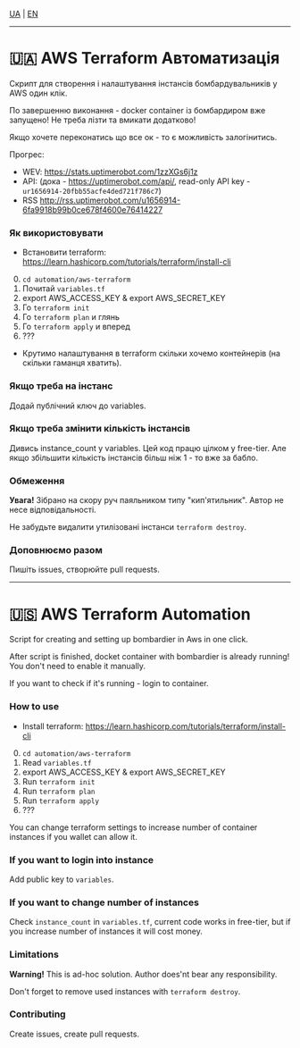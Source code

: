 [UA](#-aws-terraform-автоматизація) | [EN](#-aws-terraform-automation)

---

# 🇺🇦 AWS Terraform Автоматизація

Скрипт для створення і налаштування інстансів бомбардувальників у AWS один клік.

По завершенню виконання - docker container із бомбардиром вже запущено! Не треба лізти та вмикати додатково!

Якщо хочете переконатись що все ок - то є можливість залогінитись.

Прогрес:

- WEV: https://stats.uptimerobot.com/1zzXGs6j1z
- API: (дока - https://uptimerobot.com/api/, read-only API key - `ur1656914-20fbb55acfe4ded721f786c7`)
- RSS http://rss.uptimerobot.com/u1656914-6fa9918b99b0ce678f4600e76414227

### Як використовувати

- Встановити terraform: https://learn.hashicorp.com/tutorials/terraform/install-cli

0. `cd automation/aws-terraform`
1. Почитай `variables.tf`
2. export AWS_ACCESS_KEY & export AWS_SECRET_KEY
3. Го `terraform init`
4. Го `terraform plan` и глянь
5. Го `terraform apply` и вперед
6. ???

- Крутимо налаштування в terraform скільки хочемо контейнерів (на скільки гаманця хватить).

### Якщо треба на інстанс

Додай публічний ключ до variables.

### Якщо треба змінити кількість інстансів

Дивись instance_count у variables. Цей код працю цілком у free-tier. Але якщо збільшити кількість інстансів більш ніж 1 - то вже за бабло.

### Обмеження

**Увага!** Зібрано на скору руч паяльником типу "кип'ятильник". Автор не несе відповідальності.

Не забудьте видалити утилізовані інстанси `terraform destroy`.

### Доповнюємо разом

Пишіть issues, створюйте pull requests.

---

# 🇺🇸 AWS Terraform Automation

Script for creating and setting up bombardier in Aws in one click.

After script is finished, docket container with bombardier is already running! You don't need to enable it manually.

If you want to check if it's running - login to container.

### How to use

- Install terraform: https://learn.hashicorp.com/tutorials/terraform/install-cli

0. `cd automation/aws-terraform`
1. Read `variables.tf`
2. export AWS_ACCESS_KEY & export AWS_SECRET_KEY
3. Run `terraform init`
4. Run `terraform plan`
5. Run `terraform apply`
6. ???

You can change terraform settings to increase number of container instances if you wallet can allow it.

### If you want to login into instance

Add public key to `variables`.

### If you want to change number of instances

Check `instance_count` in `variables.tf`, current code works in free-tier, but if you increase number of instances it will cost money.

### Limitations

**Warning!** This is ad-hoc solution. Author does'nt bear any responsibility.

Don't forget to remove used instances with `terraform destroy`.

### Contributing

Create issues, create pull requests.
